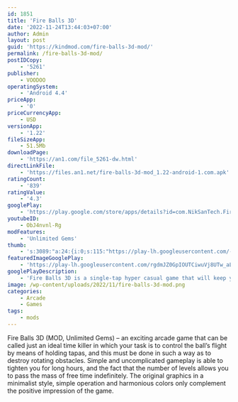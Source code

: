 ```yaml
---
id: 1851
title: 'Fire Balls 3D'
date: '2022-11-24T13:44:03+07:00'
author: Admin
layout: post
guid: 'https://kindmod.com/fire-balls-3d-mod/'
permalink: /fire-balls-3d-mod/
postIDCopy:
    - '5261'
publisher:
    - VOODOO
operatingSystem:
    - 'Android 4.4'
priceApp:
    - '0'
priceCurrencyApp:
    - USD
versionApp:
    - '1.22'
fileSizeApp:
    - 51.5Mb
downloadPage:
    - 'https://an1.com/file_5261-dw.html'
directLinkFile:
    - 'https://files.an1.net/fire-balls-3d-mod_1.22-android-1.com.apk'
ratingCount:
    - '839'
ratingValue:
    - '4.3'
googlePlay:
    - 'https://play.google.com/store/apps/details?id=com.NikSanTech.FireDots3D'
youtubeID:
    - ObJ4nvnl-Rg
modFeatures:
    - 'Unlimited Gems'
thumb:
    - 's:3089:"a:24:{i:0;s:115:"https://play-lh.googleusercontent.com/-jSa3G9qAEwXha4OlYnDKiKZegHauM49LfQE3885Xf9IDotONIZ9qt7cs5CB7JTPZog=w526-h296";i:1;s:116:"https://play-lh.googleusercontent.com/3C2MFXGq7KXsjEnTlNLmt4EBkqtPdCIKz8Jn9Z3UIacjU3SB_oeQQUa3X6gPPoqfv-Db=w526-h296";i:2;s:115:"https://play-lh.googleusercontent.com/PoTwOfJrhYpijd2VTpfvK33TTkdBSaR0BcG3qe03K9tFB9dutzVv9rjAvJiwah3yZAE=w526-h296";i:3;s:114:"https://play-lh.googleusercontent.com/o6J-Flwxg09NBNG3o63FAlQSyYSkgOHkZ80qy45zGt01V-qvWbcm81EW_3loCuSNog=w526-h296";i:4;s:116:"https://play-lh.googleusercontent.com/DxONL8DNYBC1wDZDFZLoNwPxDpI934Ya4xgv6FuHj8d69QmOfK3HQEhiI9OPSy1Ekgmn=w526-h296";i:5;s:114:"https://play-lh.googleusercontent.com/z2mmsossQled16RRaPafA7cSshSthmXr70Qym4v5p4iEA6jjKO6bpDVsCXPEngN2AQ=w526-h296";i:6;s:115:"https://play-lh.googleusercontent.com/lsgVuco-VO6vzu_Wo-f51w5uasBOwOIRMWH6BH7Wt8dkmUrQV8leGxjwouWaBm3QcKA=w526-h296";i:7;s:115:"https://play-lh.googleusercontent.com/2LTUgpzIpwGLmfHCVYOGpoRuqkczJsgFukrPRKzw6TBpPg2jzxYu_0zz_TjwCDH0MIQ=w526-h296";i:8;s:115:"https://play-lh.googleusercontent.com/OfLGd3oOuQoiQ9RBMkwzf0V3xNrv-HMJiOfsdIocxDw7A_VVtRT_YOpgeGIV_wpfras=w526-h296";i:9;s:115:"https://play-lh.googleusercontent.com/jQ0p8D6ug1TbPUJhP_cgfaO5eX_h9WVjzIXBFN6y3Ev5Si_M4fzYutYD2TLlq95pZao=w526-h296";i:10;s:115:"https://play-lh.googleusercontent.com/iFP78CjV6r99jHGBpvHsDSKRymbyXU3LlP-RzUSY7kXwo3B1Z6pEDzZDttepClT5NE8=w526-h296";i:11;s:114:"https://play-lh.googleusercontent.com/WlQSq08sOlmgzqf2H48X6pCFsZq5-ZuQ8QizBaijwP1WugSxh2lPtg4xQkZ8UJAz-g=w526-h296";i:12;s:116:"https://play-lh.googleusercontent.com/6RTYJMuGsVYxh12L6eALB3WRGT-yFbYkzW3rZx-78BwfxW85XGs-aEthmlZpC6KUufj1=w526-h296";i:13;s:115:"https://play-lh.googleusercontent.com/EchkNkwF1XRvyT2ZyfWqg4Y-eiqV5jnwNFa_QWVvX2sHYwh1X8Thpj0V_BMu5vtmku8=w526-h296";i:14;s:114:"https://play-lh.googleusercontent.com/mGoMlPFDNSSlDNssASKxrw2JjP4eBsyt_oqK1jV8LVSZluacfEWclAKK2SgJmu5O8A=w526-h296";i:15;s:114:"https://play-lh.googleusercontent.com/2jrCXxEMNxv8OG3T02fHSu6hLwMmXKHQi17QwSBKNyWPVW0P-1BNshC4ctzM3BvjKA=w526-h296";i:16;s:115:"https://play-lh.googleusercontent.com/Es6Jx4jHfy1tx-s_N1JJT-3m0rtlTm0wIXPxXQxlL82Jx8jaRdDib0Vhzv2r-dyT97U=w526-h296";i:17;s:115:"https://play-lh.googleusercontent.com/WD8oZcp47CMD3vq42Wm2Ndp0HaRCN1QLjAHNX68JBIuIK8P3AAV0-MFf1ADWG5mC6jw=w526-h296";i:18;s:116:"https://play-lh.googleusercontent.com/PhyUm_wx-hU5KM0ocni-lHJ1iiqJ4eXPPQPSz3q81XY0E3mnycqB7kF7s7r2AhbIuD0u=w526-h296";i:19;s:115:"https://play-lh.googleusercontent.com/jpGl1iY0u4ZpKOr1Xnqm2qPtvnDCOpt-CT9L8zTSBYrpt7549ac0wZUD7f1-VK4NmWg=w526-h296";i:20;s:116:"https://play-lh.googleusercontent.com/mr-krfzgHFa5i9pVM8DDVqWTh-2pmESGO7OM42Z7csmF5N_nCLsNALkcTXaL1bSWJe9V=w526-h296";i:21;s:115:"https://play-lh.googleusercontent.com/CdtmhCRJFUhLYr41e839-ce3DHZamhtZI20covMxkDIpRY1zBiOF3GmNOO8Uvp5on8w=w526-h296";i:22;s:114:"https://play-lh.googleusercontent.com/rlMlkou1fuzNIg-wpoFs5mu7sVaZ9buHyL9LRvuhpvTWj2bU4am8YS83X9g0yVjvmA=w526-h296";i:23;s:112:"https://play-lh.googleusercontent.com/h8CexXzArHavXNeXjvQX7IP15RW85ttRiN8DunQkCpj3s9H5oplJ-VSSu3YNVqXx=w526-h296";}";'
featuredImageGooglePlay:
    - 'https://play-lh.googleusercontent.com/rgdmJZ0GpIOUTCiwuVj8UTw_aL0rjKdctL5cq1gQDBNCpi6F1faZxbLew39BjPtZPDU'
googlePlayDescription:
    - 'Fire Balls 3D is a single-tap hyper casual game that will keep you hooked for hours!Hold to make your dot fire forward, and be careful from moving obstacles.The game features unlimited levels and 20 beautiful color themes.'
image: /wp-content/uploads/2022/11/fire-balls-3d-mod.png
categories:
    - Arcade
    - Games
tags:
    - mods
---
```


Fire Balls 3D (MOD, Unlimited Gems) – an exciting arcade game that can be called just an ideal time killer in which your task is to control the ball’s flight by means of holding tapas, and this must be done in such a way as to destroy rotating obstacles. Simple and uncomplicated gameplay is able to tighten you for long hours, and the fact that the number of levels allows you to pass the mass of free time indefinitely. The original graphics in a minimalist style, simple operation and harmonious colors only complement the positive impression of the game.